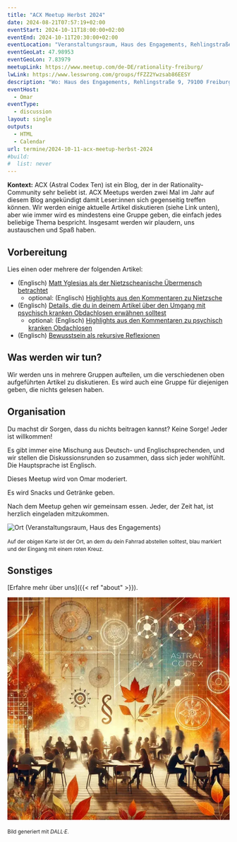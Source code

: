 ```yaml
---
title: "ACX Meetup Herbst 2024"
date: 2024-08-21T07:57:19+02:00
eventStart: 2024-10-11T18:00:00+02:00
eventEnd: 2024-10-11T20:30:00+02:00
eventLocation: "Veranstaltungsraum, Haus des Engagements, Rehlingstraße 9, 79100 Freiburg"
eventGeoLat: 47.98953
eventGeoLon: 7.83979
meetupLink: https://www.meetup.com/de-DE/rationality-freiburg/
lwLink: https://www.lesswrong.com/groups/fFZZ2Ywzsab86EESY
description: "Wo: Haus des Engagements, Rehlingstraße 9, 79100 Freiburg. Wann: Freitag, 11. Oktober 2024 um 18:00 Uhr MESZ."
eventHost:
  - Omar
eventType:
  - discussion
layout: single
outputs:
  - HTML
  - Calendar
url: termine/2024-10-11-acx-meetup-herbst-2024
#build:
#  list: never
---
```


**Kontext:** ACX (Astral Codex Ten) ist ein Blog, der in der Rationality-Community sehr beliebt ist. ACX Meetups werden zwei Mal im Jahr auf diesem Blog angekündigt damit Leser:innen sich gegenseitig treffen können. Wir werden einige aktuelle Artikel diskutieren (siehe Link unten), aber wie immer wird es mindestens eine Gruppe geben, die einfach jedes beliebige Thema bespricht. Insgesamt werden wir plaudern, uns austauschen und Spaß haben.

## Vorbereitung

Lies einen oder mehrere der folgenden Artikel:

* (Englisch) [Matt Yglesias als der Nietzscheanische Übermensch betrachtet](https://www.astralcodexten.com/p/matt-yglesias-considered-as-the-nietzschean)
  * optional: (Englisch) [Highlights aus den Kommentaren zu Nietzsche](https://www.astralcodexten.com/p/highlights-from-the-comments-on-nietzsche)
* (Englisch) [Details, die du in deinem Artikel über den Umgang mit psychisch kranken Obdachlosen erwähnen solltest](https://www.astralcodexten.com/p/details-that-you-should-include-in)
  * optional: (Englisch) [Highlights aus den Kommentaren zu psychisch kranken Obdachlosen](https://www.astralcodexten.com/p/highlights-from-the-comments-on-mentally)
* (Englisch) [Bewusstsein als rekursive Reflexionen](https://www.astralcodexten.com/p/consciousness-as-recursive-reflections)

## Was werden wir tun?

Wir werden uns in mehrere Gruppen aufteilen, um die verschiedenen oben
aufgeführten Artikel zu diskutieren. Es wird auch eine Gruppe für diejenigen geben, die nichts gelesen haben.

## Organisation

Du machst dir Sorgen, dass du nichts beitragen kannst? Keine Sorge! Jeder ist
willkommen!

Es gibt immer eine Mischung aus Deutsch- und Englischsprechenden, und wir stellen die Diskussionsrunden so zusammen, dass sich jeder wohlfühlt. Die Hauptsprache ist Englisch.

Dieses Meetup wird von Omar moderiert.

Es wird Snacks und Getränke geben.

Nach dem Meetup gehen wir gemeinsam essen. Jeder, der Zeit hat, ist herzlich
eingeladen mitzukommen.

![Ort (Veranstaltungsraum, Haus des Engagements)](/images/hde-new-building.png)

<small>Auf der obigen Karte ist der Ort, an dem du dein Fahrrad abstellen
solltest, blau markiert und der Eingang mit einem roten Kreuz.</small>

## Sonstiges

[Erfahre mehr über uns]({{< ref "about" >}}).

![ACX Meetup im Frühling](cover.webp "ACX Meetup im Frühling")

<small>Bild generiert mit _DALL·E_.</small>
